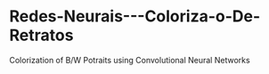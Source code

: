 # Redes-Neurais---Coloriza-o-De-Retratos
Colorization of B/W Potraits using Convolutional Neural Networks
